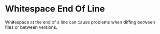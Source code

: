# Whitespace End Of Line

Whitespace at the end of a line can cause problems when diffing between files or between versions.
